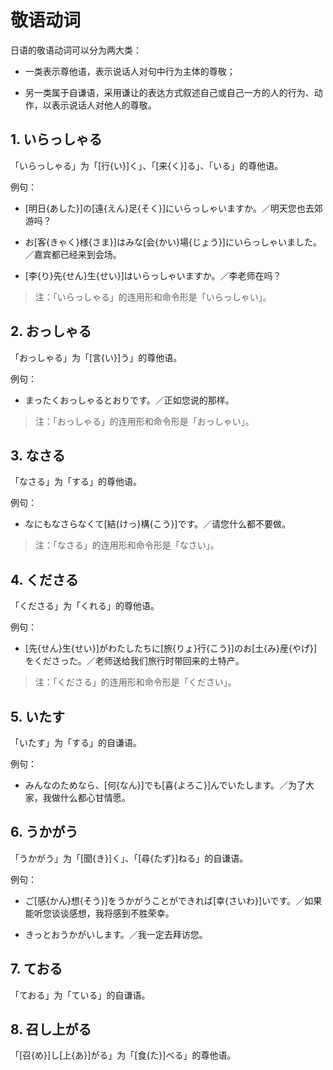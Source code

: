 # 敬语动词

日语的敬语动词可以分为两大类：

- 一类表示尊他语，表示说话人对句中行为主体的尊敬；

- 另一类属于自谦语，采用谦让的表达方式叙述自己或自己一方的人的行为、动作，以表示说话人对他人的尊敬。

## 1. いらっしゃる

「いらっしゃる」为「[行{い}]く」、「[来{く}]る」、「いる」的尊他语。

例句：

- [明日{あした}]の[遠{えん}足{そく}]にいらっしゃいますか。／明天您也去郊游吗？

- お[客{きゃく}様{さま}]はみな[会{かい}場{じょう}]にいらっしゃいました。／嘉宾都已经来到会场。

- [李{り}先{せん}生{せい}]はいらっしゃいますか。／李老师在吗？

> 注：「いらっしゃる」的连用形和命令形是「いらっしゃい」。

## 2. おっしゃる

「おっしゃる」为「[言{い}]う」的尊他语。

例句：

- まったくおっしゃるとおりです。／正如您说的那样。

> 注：「おっしゃる」的连用形和命令形是「おっしゃい」。

## 3. なさる

「なさる」为「する」的尊他语。

例句：

- なにもなさらなくて[結{けっ}構{こう}]です。／请您什么都不要做。

> 注：「なさる」的连用形和命令形是「なさい」。

## 4. くださる

「くださる」为「くれる」的尊他语。

例句：

- [先{せん}生{せい}]がわたしたちに[旅{りょ}行{こう}]のお[土{み}産{やげ}]をくださった。／老师送给我们旅行时带回来的土特产。

> 注：「くださる」的连用形和命令形是「ください」。

## 5. いたす

「いたす」为「する」的自谦语。

例句：

- みんなのためなら、[何{なん}]でも[喜{よろこ}]んでいたします。／为了大家，我做什么都心甘情愿。

## 6. うかがう

「うかがう」为「[聞{き}]く」、「[尋{たず}]ねる」的自谦语。

例句：

- ご[感{かん}想{そう}]をうかがうことができれば[幸{さいわ}]いです。／如果能听您谈谈感想，我将感到不胜荣幸。

- きっとおうかがいします。／我一定去拜访您。

## 7. ておる

「ておる」为「ている」的自谦语。

## 8. 召し上がる

「[召{め}]し[上{あ}]がる」为「[食{た}]べる」的尊他语。

